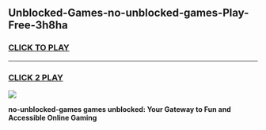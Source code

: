 
## Unblocked-Games-no-unblocked-games-Play-Free-3h8ha
<h3>
<a href="https://premium76.site?title=no-unblocked-games&ref=10A">CLICK TO PLAY</a></h3>
<hr>

<h3>
<a href="https://premium76.site?title=no-unblocked-games&ref=10A">CLICK 2 PLAY</a>
  
</h3>

<a href="https://premium76.site?title=no-unblocked-games&ref=10A"><img src="https://clearcache.store/games.png"></a>


**no-unblocked-games games unblocked: Your Gateway to Fun and Accessible Online Gaming**
